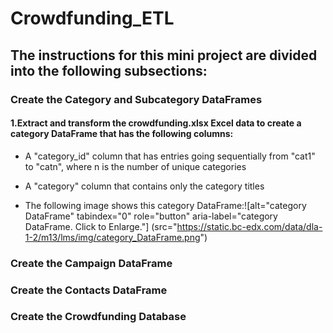# Crowdfunding_ETL

## The instructions for this mini project are divided into the following subsections:

### Create the Category and Subcategory DataFrames
#### 1.Extract and transform the crowdfunding.xlsx Excel data to create a category DataFrame that has the following columns:

- A "category_id" column that has entries going sequentially from "cat1" to "catn", where n is the number of unique categories

* A "category" column that contains only the category titles

+ The following image shows this category DataFrame:![alt="category DataFrame" tabindex="0" role="button" aria-label="category DataFrame. Click to Enlarge."] (src="https://static.bc-edx.com/data/dla-1-2/m13/lms/img/category_DataFrame.png") 


### Create the Campaign DataFrame
### Create the Contacts DataFrame
### Create the Crowdfunding Database

###
